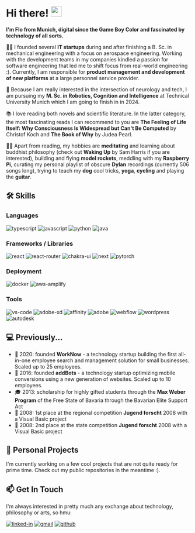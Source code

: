 # Hi there! <img src="https://media.giphy.com/media/hvRJCLFzcasrR4ia7z/giphy.gif" width="29px">

**I'm Flo from Munich, digital since the Game Boy Color and fascinated by technology of all sorts.**

👨‍💻 I founded several **IT startups** during and after finishing a B. Sc. in mechanical engineering with a focus on aerospace engineering. Working with the development teams in my companies kindled a passion for software engineering that led me to shift focus from real-world engineering :). Currently, I am responsible for **product management and development of new platforms** at a large personnel service provider. 

🧠 Because I am really interested in the intersection of neurology and tech, I am pursuing my **M. Sc. in Robotics, Cognition and Intelligence** at Technical University Munich which I am going to finish in in 2024.

📚 I love reading both novels and scientific literature. In the latter category, the most fascinating reads I can recommend to you are **The Feeling of Life Itself: Why Consciousness Is Widespread but Can't Be Computed** by Christof Koch and **The Book of Why** by Judea Pearl.

🧘‍♂️ Apart from reading, my hobbies are **meditating** and learning about buddhist philosophy (check out **Waking Up** by Sam Harris if you are interested), building and flying **model rockets**, meddling with my **Raspberry Pi**, curating my personal playlist of obscure **Dylan** recordings (currently 506 songs long), trying to teach my **dog** cool tricks, **yoga**, **cycling** and playing the **guitar**.

## 🛠  Skills 
### Languages

![typescript](https://img.shields.io/badge/TypeScript-3178C6?style=for-the-badge&logo=typescript&logoColor=white)
![javascript](https://img.shields.io/badge/JavaScript-323330?style=for-the-badge&logo=javascript&logoColor=F7DF1E)
![python](https://img.shields.io/badge/Python-3776AB?style=for-the-badge&logo=python&logoColor=white)
![java](https://img.shields.io/badge/Java-007396?style=for-the-badge&logo=java&logoColor=white)

### Frameworks / Libraries
![react](https://img.shields.io/badge/React-20232A?style=for-the-badge&logo=react&logoColor=61DAFB)
![react-router](https://img.shields.io/badge/React_Router-CA4245?style=for-the-badge&logo=react-router&logoColor=white)
![chakra-ui](https://img.shields.io/badge/Chakra_UI-319795?style=for-the-badge&logo=chakra-ui&logoColor=white)
![next](https://img.shields.io/badge/Next-000000?style=for-the-badge&logo=nextdotjs&logoColor=FFFFFF)
![pytorch](https://img.shields.io/badge/pytorch-ee4c2c?style=for-the-badge&logo=pytorch&logoColor=white)

### Deployment
![docker](https://img.shields.io/badge/Docker-2496ED?style=for-the-badge&logo=Docker&logoColor=white)
![aws-amplify](https://img.shields.io/badge/aws_amplify-FF9900?style=for-the-badge&logo=AWS-Amplify&logoColor=white)

### Tools
![vs-code](https://img.shields.io/badge/VS_Code-007ACC?style=for-the-badge&logo=Visual-Studio-Code&logoColor=white)
![adobe-xd](https://img.shields.io/badge/abode_xd-470137?style=for-the-badge&logo=adobe-xd&logoColor=white)
![affinity](https://img.shields.io/badge/affinity_creative_suite-222324?style=for-the-badge&logo=affinity&logoColor=white)
![adobe](https://img.shields.io/badge/adobe_creative_suite-ff0000?style=for-the-badge&logo=adobe&logoColor=white)
![webflow](https://img.shields.io/badge/webflow-4353FF?style=for-the-badge&logo=webflow&logoColor=white)
![wordpress](https://img.shields.io/badge/wordpress-21759B?style=for-the-badge&logo=wordpress&logoColor=white)
![autodesk](https://img.shields.io/badge/autodesk_inventor-0696D7?style=for-the-badge&logo=autodesk&logoColor=white)


## 💻  Previously...
- 🚀 2020: founded **WorkNow** - a technology startup building the first all-in-one employee search and management solution for small businesses. Scaled up to 25 employees.
- 🚀 2016: founded **addBots** - a technology startup optimizing mobile conversions using a new generation of websites. Scaled up to 10 employees.
- 🎓 2013: scholarship for highly gifted students through the **Max Weber Program** of the Free State of Bavaria through the Bavarian Elite Support Act
- 🥇 2008: 1st place at the regional competition **Jugend forscht** 2008 with a Visual Basic project
- 🥈 2008: 2nd place at the state competition **Jugend forscht** 2008 with a Visual Basic project


## 🧪  Personal Projects
I'm currently working on a few cool projects that are not quite ready for prime time. Check out my public repositories in the meantime :).


## 📫  Get In Touch
I'm always interested in pretty much any exchange about technology, philosophy or arts, so hmu:

[![linked-in](https://img.shields.io/badge/Linked_In-0077B5?style=for-the-badge&logo=LinkedIn&logoColor=white)](https://www.linkedin.com/in/florian-bogner-84a907142/)
[![gmail](https://img.shields.io/badge/mail-929292?style=for-the-badge&logo=Gmail&logoColor=white)](mailto:kontakt@florian-bogner.de)
[![github](https://img.shields.io/badge/GitHub-000000?style=for-the-badge&logo=GitHub&logoColor=white)](https://github.com/florianbogner)
